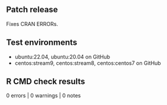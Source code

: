 ## Patch release
Fixes CRAN ERRORs.

## Test environments
- ubuntu:22.04, ubuntu:20.04 on GitHub
- centos:stream9, centos:stream8, centos:centos7 on GitHub

## R CMD check results
0 errors | 0 warnings | 0 notes
